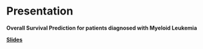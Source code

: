 # Presentation

**Overall Survival Prediction for patients diagnosed with Myeloid Leukemia**

**[Slides](Survival_Analysis_Saegner_Muszelewski​.pdf)**
